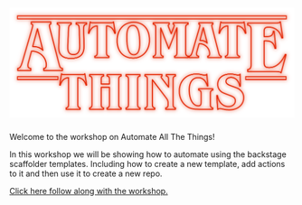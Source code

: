 # ![Image](./docs/assets/automate_things.png)

Welcome to the workshop on Automate All The Things!

In this workshop we will be showing how to automate using the backstage
scaffolder templates. Including how to create a new template, add actions to it
and then use it to create a new repo.

[Click here follow along with the workshop.](https://philips-labs.github.io/automation-workshop/)
